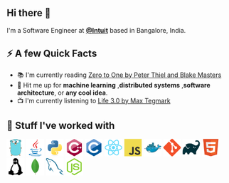## Hi there 👋
I'm a Software Engineer at **[@Intuit](https://www.intuit.com/)** based in Bangalore, India.

## ⚡️ A few Quick Facts
- 📚 I'm currently reading [Zero to One by Peter Thiel and Blake Masters](https://www.amazon.com/Zero-One-Notes-Startups-Future/dp/0804139296) 
- 🎯 Hit me up for **machine learning** ,**distributed systems** ,**software architecture**, or **any cool idea**.
- 📺 I'm currently listening to [Life 3.0 by Max Tegmark](https://www.scribd.com/audiobook/357487457/Life-3-0-Being-Human-in-the-Age-of-Artificial-Intelligence?utm_medium=cpc&utm_source=google_search&utm_campaign=3Q_Google_DSA_NB_All&utm_device=c&gclid=CjwKCAjwjdOIBhA_EiwAHz8xm_I45XNuYac0zQtXzYfxf8j0Qm0d-s8fzeStK8UZ9_kH9LaMaL14ChoCMhQQAvD_BwE)

## 🚀 Stuff I've worked with 

<p align="left">
<img src="https://raw.githubusercontent.com/devicons/devicon/master/icons/go/go-original.svg" alt="Go" width="40" height="40" />
  <img src="https://raw.githubusercontent.com/devicons/devicon/master/icons/java/java-original.svg" alt="Java" width="40" height="40" />
<img src="https://raw.githubusercontent.com/devicons/devicon/master/icons/python/python-original.svg" alt="Python" width="40" height="40" />
<img src="https://raw.githubusercontent.com/devicons/devicon/master/icons/cplusplus/cplusplus-original.svg" alt="C++" width="40" height="40" />
<img src="https://raw.githubusercontent.com/devicons/devicon/master/icons/c/c-original.svg" alt="C" width="40" height="40" />
<img src="https://raw.githubusercontent.com/devicons/devicon/master/icons/react/react-original.svg" alt="React" width="40" height="40" />
<img src="https://raw.githubusercontent.com/devicons/devicon/master/icons/javascript/javascript-original.svg" alt="JavaScript" width="40" height="40" />
<img src="https://raw.githubusercontent.com/devicons/devicon/master/icons/docker/docker-original.svg" alt="Docker" width="40" height="40" />
<img src="https://raw.githubusercontent.com/devicons/devicon/master/icons/git/git-original.svg" alt="Git" width="40" height="40" />
<img src="https://raw.githubusercontent.com/devicons/devicon/master/icons/gradle/gradle-plain.svg" alt="Gradle" width="40" height="40" />
<img src="https://raw.githubusercontent.com/devicons/devicon/master/icons/html5/html5-original.svg" alt="HTML5" width="40" height="40" />
<img src="https://raw.githubusercontent.com/devicons/devicon/master/icons/linux/linux-plain.svg" alt="Linux" width="40" height="40" />
<img src="https://raw.githubusercontent.com/devicons/devicon/master/icons/mongodb/mongodb-original.svg" alt="MongoDB" width="40" height="40" />
<img src="https://raw.githubusercontent.com/devicons/devicon/master/icons/mysql/mysql-original.svg" alt="MySQL" width="40" height="40" />
<img src="https://raw.githubusercontent.com/devicons/devicon/master/icons/nodejs/nodejs-original.svg" alt="NodeJS" width="40" height="40" />
</p>

<!--
**Adm28/Adm28** is a ✨ _special_ ✨ repository because its `README.md` (this file) appears on your GitHub profile.

Here are some ideas to get you started:

- 🔭 I’m currently working on ...
- 🌱 I’m currently learning ...
- 👯 I’m looking to collaborate on ...
- 🤔 I’m looking for help with ...
- 💬 Ask me about ...
- 📫 How to reach me: ...
- 😄 Pronouns: ...
- ⚡ Fun fact: ...
-->

